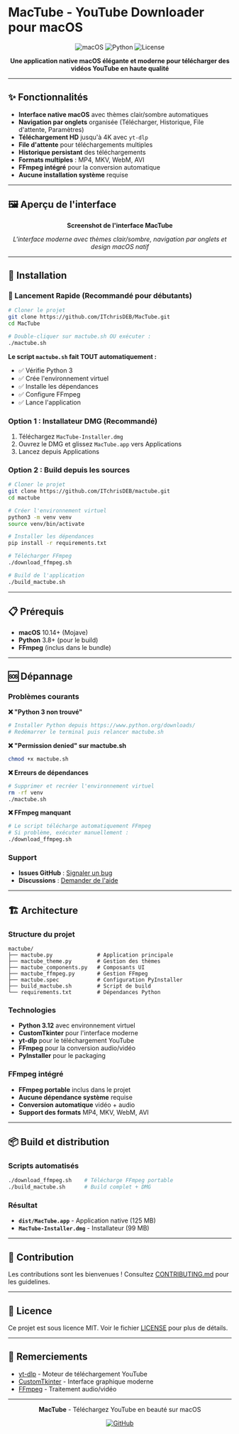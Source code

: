 # MacTube - YouTube Downloader pour macOS

<div align="center">

![macOS](https://img.shields.io/badge/macOS-10.14+-000000?style=for-the-badge&logo=apple&logoColor=white)
![Python](https://img.shields.io/badge/Python-3.8+-3776AB?style=for-the-badge&logo=python&logoColor=white)
![License](https://img.shields.io/badge/License-MIT-green.svg?style=for-the-badge)

**Une application native macOS élégante et moderne pour télécharger des vidéos YouTube en haute qualité**

</div>

---

## ✨ Fonctionnalités

- **Interface native macOS** avec thèmes clair/sombre automatiques
- **Navigation par onglets** organisée (Télécharger, Historique, File d'attente, Paramètres)
- **Téléchargement HD** jusqu'à 4K avec `yt-dlp`
- **File d'attente** pour téléchargements multiples
- **Historique persistant** des téléchargements
- **Formats multiples** : MP4, MKV, WebM, AVI
- **FFmpeg intégré** pour la conversion automatique
- **Aucune installation système** requise

---

## 🖼️ Aperçu de l'interface

<div align="center">

**Screenshot de l'interface MacTube**

*L'interface moderne avec thèmes clair/sombre, navigation par onglets et design macOS natif*

</div>

---

## 🚀 Installation

### 🚀 Lancement Rapide (Recommandé pour débutants)
```bash
# Cloner le projet
git clone https://github.com/ITchrisDEB/MacTube.git
cd MacTube

# Double-cliquer sur mactube.sh OU exécuter :
./mactube.sh
```

**Le script `mactube.sh` fait TOUT automatiquement :**
- ✅ Vérifie Python 3
- ✅ Crée l'environnement virtuel
- ✅ Installe les dépendances
- ✅ Configure FFmpeg
- ✅ Lance l'application

### Option 1 : Installateur DMG (Recommandé)
1. Téléchargez `MacTube-Installer.dmg`
2. Ouvrez le DMG et glissez `MacTube.app` vers Applications
3. Lancez depuis Applications

### Option 2 : Build depuis les sources
```bash
# Cloner le projet
git clone https://github.com/ITchrisDEB/mactube.git
cd mactube

# Créer l'environnement virtuel
python3 -m venv venv
source venv/bin/activate

# Installer les dépendances
pip install -r requirements.txt

# Télécharger FFmpeg
./download_ffmpeg.sh

# Build de l'application
./build_mactube.sh
```

---

## 📋 Prérequis

- **macOS** 10.14+ (Mojave)
- **Python** 3.8+ (pour le build)
- **FFmpeg** (inclus dans le bundle)

---

## 🆘 Dépannage

### Problèmes courants

**❌ "Python 3 non trouvé"**
```bash
# Installer Python depuis https://www.python.org/downloads/
# Redémarrer le terminal puis relancer mactube.sh
```

**❌ "Permission denied" sur mactube.sh**
```bash
chmod +x mactube.sh
```

**❌ Erreurs de dépendances**
```bash
# Supprimer et recréer l'environnement virtuel
rm -rf venv
./mactube.sh
```

**❌ FFmpeg manquant**
```bash
# Le script télécharge automatiquement FFmpeg
# Si problème, exécuter manuellement :
./download_ffmpeg.sh
```

### Support
- **Issues GitHub** : [Signaler un bug](https://github.com/ITchrisDEB/MacTube/issues)
- **Discussions** : [Demander de l'aide](https://github.com/ITchrisDEB/MacTube/discussions)

---

## 🏗️ Architecture

### Structure du projet
```
mactube/
├── mactube.py              # Application principale
├── mactube_theme.py        # Gestion des thèmes
├── mactube_components.py   # Composants UI
├── mactube_ffmpeg.py       # Gestion FFmpeg
├── mactube.spec            # Configuration PyInstaller
├── build_mactube.sh        # Script de build
└── requirements.txt        # Dépendances Python
```

### Technologies
- **Python 3.12** avec environnement virtuel
- **CustomTkinter** pour l'interface moderne
- **yt-dlp** pour le téléchargement YouTube
- **FFmpeg** pour la conversion audio/vidéo
- **PyInstaller** pour le packaging

### FFmpeg intégré
- **FFmpeg portable** inclus dans le projet
- **Aucune dépendance système** requise
- **Conversion automatique** vidéo + audio
- **Support des formats** MP4, MKV, WebM, AVI

---

## 📦 Build et distribution

### Scripts automatisés
```bash
./download_ffmpeg.sh    # Télécharge FFmpeg portable
./build_mactube.sh      # Build complet + DMG
```

### Résultat
- **`dist/MacTube.app`** - Application native (125 MB)
- **`MacTube-Installer.dmg`** - Installateur (99 MB)

---

## 🤝 Contribution

Les contributions sont les bienvenues ! Consultez [CONTRIBUTING.md](CONTRIBUTING.md) pour les guidelines.

---

## 📄 Licence

Ce projet est sous licence MIT. Voir le fichier [LICENSE](LICENSE) pour plus de détails.

---

## 🙏 Remerciements

- [yt-dlp](https://github.com/yt-dlp/yt-dlp) - Moteur de téléchargement YouTube
- [CustomTkinter](https://github.com/TomSchimansky/CustomTkinter) - Interface graphique moderne
- [FFmpeg](https://ffmpeg.org/) - Traitement audio/vidéo

---

<div align="center">

**MacTube** - Téléchargez YouTube en beauté sur macOS

[![GitHub](https://img.shields.io/badge/GitHub-ITchrisDEB-181717?style=for-the-badge&logo=github)](https://github.com/ITchrisDEB)

</div>
